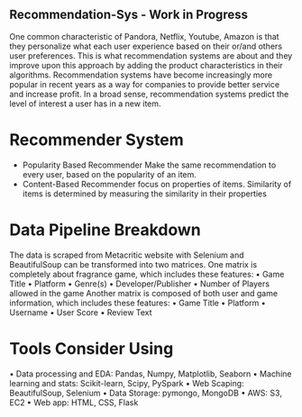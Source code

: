 ## Recommendation-Sys - Work in Progress

One common characteristic of Pandora, Netflix, Youtube, Amazon is that they personalize what each user experience based 
on their or/and others user preferences. This is what recommendation systems are about and they improve upon this approach by 
adding the product characteristics in their algorithms. Recommendation systems have become increasingly more popular in recent 
years as a way for companies to provide better service and increase profit. In a broad sense, recommendation systems predict the
level of interest a user has in a new item.

# Recommender System
- Popularity Based Recommender Make the same recommendation to every user, based on the popularity of an item.
- Content-Based Recommender focus on properties of items. Similarity of items is determined by measuring the similarity in their properties

# Data Pipeline Breakdown
The data is  scraped from Metacritic website with Selenium and BeautifulSoup can be transformed into two matrices. One matrix is completely about fragrance game, which includes these features:
•	Game Title
•	Platform
•	Genre(s)
•	Developer/Publisher
•	Number of Players allowed in the game
Another matrix is composed of both user and game information, which includes these features:
•	Game Title
•	Platform
•	Username
•	User Score
•	Review Text

# Tools Consider Using
•	Data processing and EDA: Pandas, Numpy, Matplotlib, Seaborn
•	Machine learning and stats: Scikit-learn, Scipy, PySpark
•	Web Scaping: BeautifulSoup, Selenium
•	Data Storage: pymongo, MongoDB
•	AWS: S3, EC2 
•	Web app: HTML, CSS, Flask

